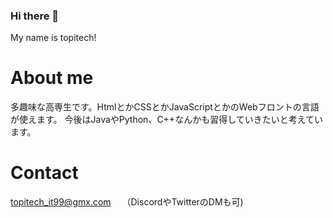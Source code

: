 ### Hi there 👋
My name is topitech!

# About me
多趣味な高専生です。HtmlとかCSSとかJavaScriptとかのWebフロントの言語が使えます。
今後はJavaやPython、C++なんかも習得していきたいと考えています。

# Contact
topitech_it99@gmx.com　
（DiscordやTwitterのDMも可)
<!--
**TopiTech/TopiTech** is a ✨ _special_ ✨ repository because its `README.md` (this file) appears on your GitHub profile.

Here are some ideas to get you started:

- 🔭 I’m currently working on ...
- 🌱 I’m currently learning ...
- 👯 I’m looking to collaborate on ...
- 🤔 I’m looking for help with ...
- 💬 Ask me about ...
- 📫 How to reach me: ...
- 😄 Pronouns: ...
- ⚡ Fun fact: ...
-->
